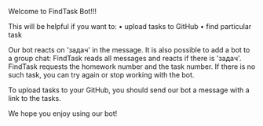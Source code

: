 Welcome to FindTask Bot!!!

This will be helpful if you want to:
 • upload tasks to GitHub
 • find particular task
 
Our bot reacts on 'задач' in the message. 
It is also possible to add a bot to a group chat: FindTask reads all messages and reacts if there is 'задач'.
FindTask requests the homework number and the task number. If there is no such task, you can try again or stop working with the bot.
 
To upload tasks to your GitHub, you should send our bot a message with a link to the tasks.

We hope you enjoy using our bot!
